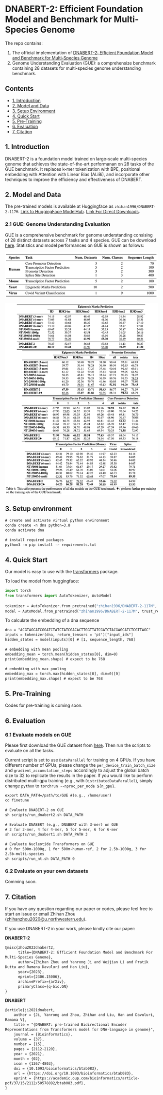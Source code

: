 # DNABERT-2: Efficient Foundation Model and Benchmark for Multi-Species Genome

The repo contains: 

1. The official implementation of [DNABERT-2: Efficient Foundation Model and Benchmark for Multi-Species Genome](https://arxiv.org/abs/2306.15006)
2. Genome Understanding Evaluation (GUE): a comprehensize benchmark containing 28 datasets for multi-species genome understanding benchmark.



## Contents

- [1. Introduction](#1-introduction)
- [2. Model and Data](#2-model-and-data)
- [3. Setup Environment](#3-setup-environment)
- [4. Quick Start](#4-quick-start)
- [5. Pre-Training](#5-pre-training)
- [6. Evaluation](#6-evaluation)
- [7. Citation](#7-citation)





## 1. Introduction

DNABERT-2 is a foundation model trained on large-scale multi-species genome that achieves the state-of-the-art performanan on $28$ tasks of the GUE benchmark. It replaces k-mer tokenization with BPE, positional embedding with Attention with Linear Bias (ALiBi), and incorporate other techniques to improve the efficiency and effectiveness of DNABERT.



## 2. Model and Data

The pre-trained models is available at Huggingface as `zhihan1996/DNABERT-2-117M`. [Link to HuggingFace ModelHub](https://huggingface.co/zhihan1996/DNABERT-2-117M). [Link For Direct Downloads]().



### 2.1 GUE: Genome Understanding Evaluation

GUE is a comprehensive benchmark for genome understanding consising of $28$ distinct datasets across $7$ tasks and $4$ species. GUE can be download [here](https://drive.google.com/file/d/1GRtbzTe3UXYF1oW27ASNhYX3SZ16D7N2/view?usp=sharing). Statistics and model performances on GUE is shown as follows:



![GUE](figures/GUE.png)



![Performance](figures/Performance.png)



## 3. Setup environment

    # create and activate virtual python environment
    conda create -n dna python=3.8
    conda activate dna
    
    # install required packages
    python3 -m pip install -r requirements.txt





## 4. Quick Start

Our model is easy to use with the [transformers](https://github.com/huggingface/transformers) package.


To load the model from huggingface:
```python
import torch
from transformers import AutoTokenizer, AutoModel

tokenizer = AutoTokenizer.from_pretrained("zhihan1996/DNABERT-2-117M", trust_remote_code=True)
model = AutoModel.from_pretrained("zhihan1996/DNABERT-2-117M", trust_remote_code=True)
```


To calculate the embedding of a dna sequence
```
dna = "ACGTAGCATCGGATCTATCTATCGACACTTGGTTATCGATCTACGAGCATCTCGTTAGC"
inputs = tokenizer(dna, return_tensors = 'pt')["input_ids"]
hidden_states = model(inputs)[0] # [1, sequence_length, 768]

# embedding with mean pooling
embedding_mean = torch.mean(hidden_states[0], dim=0)
print(embedding_mean.shape) # expect to be 768

# embedding with max pooling
embedding_max = torch.max(hidden_states[0], dim=0)[0]
print(embedding_max.shape) # expect to be 768
```



## 5. Pre-Training

Codes for pre-training is coming soon.





## 6. Evaluation

### 6.1 Evaluate models on GUE
Please first download the GUE dataset from [here](https://drive.google.com/file/d/1GRtbzTe3UXYF1oW27ASNhYX3SZ16D7N2/view?usp=sharing). Then run the scripts to evaluate on all the tasks. 

Current script is set to use `DataParallel` for training on 4 GPUs. If you have different number of GPUs, please change the `per_device_train_batch_size` and `gradient_accumulation_steps` accordingly to adjust the global batch size to 32 to replicate the results in the paper. If you would like to perform distributed multi-gpu training (e.g., with `DistributedDataParallel`), simply change `python` to `torchrun --nproc_per_node ${n_gpu}`.


```
export DATA_PATH=/path/to/GUE #(e.g., /home/user)
cd finetune

# Evaluate DNABERT-2 on GUE
sh scripts/run_dnabert2.sh DATA_PATH

# Evaluate DNABERT (e.g., DNABERT with 3-mer) on GUE
# 3 for 3-mer, 4 for 4-mer, 5 for 5-mer, 6 for 6-mer
sh scripts/run_dnabert1.sh DATA_PATH 3

# Evaluate Nucleotide Transformers on GUE
# 0 for 500m-1000g, 1 for 500m-human-ref, 2 for 2.5b-1000g, 3 for 2.5b-multi-species
sh scripts/run_nt.sh DATA_PATH 0

```

### 6.2 Evaluate on your own datasets
Comming soon.


## 7. Citation

If you have any question regarding our paper or codes, please feel free to start an issue or email Zhihan Zhou (zhihanzhou2020@u.northwestern.edu).



If you use DNABERT-2 in your work, please kindly cite our paper:

**DNABERT-2**

```
@misc{zhou2023dnabert2,
      title={DNABERT-2: Efficient Foundation Model and Benchmark For Multi-Species Genome}, 
      author={Zhihan Zhou and Yanrong Ji and Weijian Li and Pratik Dutta and Ramana Davuluri and Han Liu},
      year={2023},
      eprint={2306.15006},
      archivePrefix={arXiv},
      primaryClass={q-bio.GN}
}
```

**DNABERT**

```
@article{ji2021dnabert,
    author = {Ji, Yanrong and Zhou, Zhihan and Liu, Han and Davuluri, Ramana V},
    title = "{DNABERT: pre-trained Bidirectional Encoder Representations from Transformers model for DNA-language in genome}",
    journal = {Bioinformatics},
    volume = {37},
    number = {15},
    pages = {2112-2120},
    year = {2021},
    month = {02},
    issn = {1367-4803},
    doi = {10.1093/bioinformatics/btab083},
    url = {https://doi.org/10.1093/bioinformatics/btab083},
    eprint = {https://academic.oup.com/bioinformatics/article-pdf/37/15/2112/50578892/btab083.pdf},
}
```

